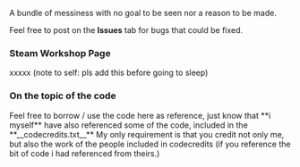 A bundle of messiness with no goal to be seen nor a reason to be made.

Feel free to post on the **Issues** tab for bugs that could be fixed.


<h3>Steam Workshop Page</h3>
xxxxx (note to self: pls add this before going to sleep)


<h3>On the topic of the code</h3>
Feel free to borrow / use the code here as reference, just know that **i myself** have also referenced some of the code, included in the **__codecredits.txt__**
My only requirement is that you credit not only me, but also the work of the people included in codecredits (if you reference the bit of code i had referenced from theirs.)
